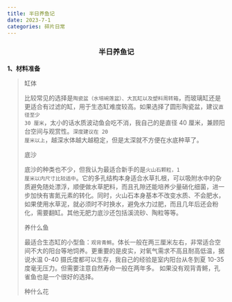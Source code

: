 ```yaml
---
title: 半日养鱼记
date: 2023-7-1
categories: 碎片日常
---
```


<h3 align = "center">半日养鱼记</h3>



**1、材料准备**

> 缸体
>
> 比较常见的选择是<code>陶瓷盆（水培碗莲盆）、大瓦缸以及塑料周转箱</code>，而玻璃缸还是更适合有过滤的缸，用于生态缸难度较高。如果选择了圆形陶瓷盆，建议<code>直径至少 30 厘米</code>，太小的话水质波动鱼会吃不消，我自己的是直径 40 厘米，兼顾阳台空间与观赏性。<code>深度建议在 20 厘米以上</code>，越深水体越大越稳定，但是太深就不方便在水底种草了。
>
> 底沙
>
> 底沙的种类也不少，但我认为最适合新手的是<code>火山石颗粒，1 厘米以内尺寸比较适中</code>。它的多孔结构本身适合水草扎根，可以吸附水中的杂质避免随处漂浮，顺便做水草肥料，而且孔隙还能培养少量硝化细菌，进一步加快有害氮元素的转化。同时，火山石本身基本不改变水质、不会肥水，如果使用水草泥，就必须时不时换水，避免水力过肥，而且几年后还会粉化，需要翻缸。其他无肥力底沙还包括溪流砂、陶粒等等。
>
> 养什么鱼
>
> 最适合生态缸的小型鱼：<code>观背青鳉</code>。体长一般在两三厘米左右，非常适合空间不大的阳台等地饲养。更重要的是皮实，对氧气需求不高且耐高低温，据说水温 0-40 摄氏度都可以生存，我自己的经验是室内阳台从冬到夏 10-35 度毫无压力。但需要注意自然寿命一般在两年多。
> 如果没有观背青鳉，孔雀鱼也是一个很好的选择。
> 
> 种什么花
>
> 
